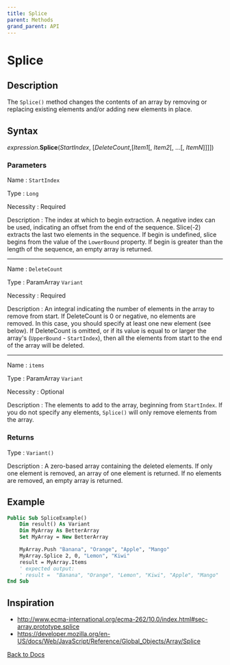 ```yaml
---
title: Splice
parent: Methods
grand_parent: API
---
```


# Splice

## Description
The `Splice()` method changes the contents of an array by removing or replacing existing elements and/or adding new elements in place.

## Syntax

*expression*.**Splice**(*StartIndex*, [*DeleteCount*,[*Item1*[, *Item2*[, ...[, *ItemN*]]]])

### Parameters

Name
: `StartIndex`

Type
: `Long`

Necessity
: Required

Description
: The index at which to begin extraction. A negative index can be used, indicating an offset from the end of the sequence. Slice(-2) extracts the last two elements in the sequence. If begin is undefined, slice begins from the value of the `LowerBound` property. If begin is greater than the length of the sequence, an empty array is returned.

---

Name
: `DeleteCount`

Type
: ParamArray `Variant`

Necessity
: Required

Description
: An integral indicating the number of elements in the array to remove from start.
If DeleteCount is 0 or negative, no elements are removed. In this case, you should specify at least one new element (see below).
If DeleteCount is omitted, or if its value is equal to or larger the array's (`UpperBound` - `StartIndex`), then all the elements from start to the end of the array will be deleted.

---

Name
: `items`

Type
: ParamArray `Variant`

Necessity
: Optional

Description
: The elements to add to the array, beginning from `StartIndex`. If you do not specify any elements, `Splice()` will only remove elements from the array.

### Returns

Type
: `Variant()`

Description
: A zero-based array containing the deleted elements. If only one element is removed, an array of one element is returned. If no elements are removed, an empty array is returned.

## Example

```vb
Public Sub SpliceExample()
    Dim result() As Variant
    Dim MyArray As BetterArray
    Set MyArray = New BetterArray

    MyArray.Push "Banana", "Orange", "Apple", "Mango"
    MyArray.Splice 2, 0, "Lemon", "Kiwi"
    result = MyArray.Items
    ' expected output:
    ' result =  "Banana", "Orange", "Lemon", "Kiwi", "Apple", "Mango"
End Sub

```

## Inspiration
* <http://www.ecma-international.org/ecma-262/10.0/index.html#sec-array.prototype.splice>
* <https://developer.mozilla.org/en-US/docs/Web/JavaScript/Reference/Global_Objects/Array/Splice>


[Back to Docs](https://senipah.github.io/VBA-Better-Array/)
